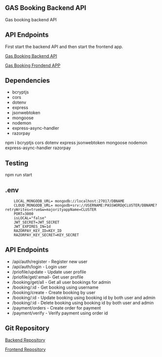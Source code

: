 ## GAS Booking Backend API

Gas booking backend API

## API Endpoints

First start the backend API and then start the frontend app.

[Gas Booking Backend API](https://gas-booking-api.onrender.com/)

[Gas Booking Frondend APP](https://gas-booking-app.netlify.app/)

## Dependencies

- bcryptjs
- cors
- dotenv
- express
- jsonwebtoken
- mongoose
- nodemon
- express-async-handler
- razorpay

npm i bcryptjs cors dotenv express jsonwebtoken mongoose nodemon express-async-handler razorpay

## Testing

npm run start

## .env

        LOCAL_MONGODB_URL= mongodb://localhost:27017/DBNAME
        CLOUD_MONGODB_URL= mongodb+srv://USERNAME:PASSWORD@CLUSTER/DBNAME?retryWrites=true&w=majorityappName=CLUSTER
        PORT=3000
        isLOCAL="false"
        JWT_SECRET=JWT_SECRET
        JWT_EXPIRES_IN=1d
        RAZORPAY_KEY_ID=KEY_ID
        RAZORPAY_KEY_SECRET=KEY_SECRET

## API Endpoints

- /api/auth/register - Register new user
- /api/auth/login - Login user
- /priofile/update - Update user profile
- /priofile/get/:email- Get user profile
- /booking/get/all - Get all user bookings for admin
- /booking/:id - Get booking using username
- /booking/create - Create booking by user
- /booking/:id - Update booking using booking id by both user and admin
- /booking/:id - Delete booking using booking id by both user and admin
- /payment/orders - Create order for payment
- /payment/verify - Verify payment using order id

## Git Repository

[Backend Repository](https://github.com/automationblog/gas-booking-be)

[Frontend Repository](https://github.com/automationblog/gas-booking-fe)
